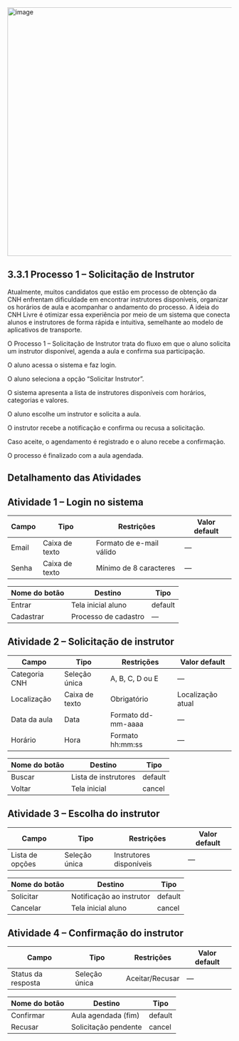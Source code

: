 
<img width="1200" height="558" alt="image" src="https://github.com/user-attachments/assets/cf34d180-ff21-4aed-8deb-1d35f5dd6865" />



## 3.3.1 Processo 1 – Solicitação de Instrutor

Atualmente, muitos candidatos que estão em processo de obtenção da CNH enfrentam dificuldade em encontrar instrutores disponíveis, organizar os horários de aula e acompanhar o andamento do processo. A ideia do CNH Livre é otimizar essa experiência por meio de um sistema que conecta alunos e instrutores de forma rápida e intuitiva, semelhante ao modelo de aplicativos de transporte.

O Processo 1 – Solicitação de Instrutor trata do fluxo em que o aluno solicita um instrutor disponível, agenda a aula e confirma sua participação.
 

O aluno acessa o sistema e faz login.

O aluno seleciona a opção “Solicitar Instrutor”.

O sistema apresenta a lista de instrutores disponíveis com horários, categorias e valores.

O aluno escolhe um instrutor e solicita a aula.

O instrutor recebe a notificação e confirma ou recusa a solicitação.

Caso aceite, o agendamento é registrado e o aluno recebe a confirmação.

O processo é finalizado com a aula agendada.

## Detalhamento das Atividades
## Atividade 1 – Login no sistema


| Campo | Tipo           | Restrições               | Valor default |
| ----- | -------------- | ------------------------ | ------------- |
| Email | Caixa de texto | Formato de e-mail válido | —             |
| Senha | Caixa de texto | Mínimo de 8 caracteres   | —             |


| Nome do botão | Destino              | Tipo    |
| ------------- | -------------------- | ------- |
| Entrar        | Tela inicial aluno   | default |
| Cadastrar     | Processo de cadastro | —       |


## Atividade 2 – Solicitação de instrutor


| Campo         | Tipo           | Restrições         | Valor default     |
| ------------- | -------------- | ------------------ | ----------------- |
| Categoria CNH | Seleção única  | A, B, C, D ou E    | —                 |
| Localização   | Caixa de texto | Obrigatório        | Localização atual |
| Data da aula  | Data           | Formato dd-mm-aaaa | —                 |
| Horário       | Hora           | Formato hh\:mm\:ss | —                 |




| Nome do botão | Destino              | Tipo    |
| ------------- | -------------------- | ------- |
| Buscar        | Lista de instrutores | default |
| Voltar        | Tela inicial         | cancel  |


## Atividade 3 – Escolha do instrutor

| Campo           | Tipo          | Restrições              | Valor default |
| --------------- | ------------- | ----------------------- | ------------- |
| Lista de opções | Seleção única | Instrutores disponíveis | —             |

| Nome do botão | Destino                  | Tipo    |
| ------------- | ------------------------ | ------- |
| Solicitar     | Notificação ao instrutor | default |
| Cancelar      | Tela inicial aluno       | cancel  |

## Atividade 4 – Confirmação do instrutor

| Campo              | Tipo          | Restrições      | Valor default |
| ------------------ | ------------- | --------------- | ------------- |
| Status da resposta | Seleção única | Aceitar/Recusar | —             |


| Nome do botão | Destino              | Tipo    |
| ------------- | -------------------- | ------- |
| Confirmar     | Aula agendada (fim)  | default |
| Recusar       | Solicitação pendente | cancel  |

